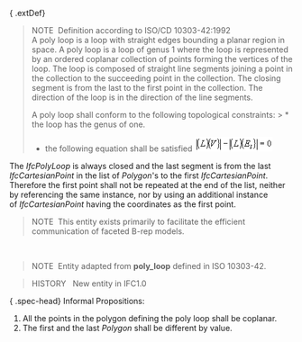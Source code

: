 ﻿{ .extDef}
> NOTE&nbsp; Definition according to ISO/CD 10303-42:1992  
> A poly loop is a loop with straight edges bounding a planar region in space. A poly loop is a loop of genus 1 where the loop is represented by an ordered coplanar collection of points forming the vertices of the loop. The loop is composed of straight line segments joining a point in the collection to the succeeding point in the collection. The closing segment is from the last to the first point in the collection. The direction of the loop is in the direction of the line segments.   
>   
> A poly loop shall conform to the following topological constraints: > * the loop has the genus of one.
> * the following equation shall be satisfied   ![Image](../../../../../../figures/ifcpolyloop-math1.gif)

 The _IfcPolyLoop_ is always closed and the last segment is from the last _IfcCartesianPoint_ in the list of _Polygon_'s to the first _IfcCartesianPoint_. Therefore the first point shall not be repeated at the end of the list, neither by referencing the same instance, nor by using an additional instance of&nbsp;_IfcCartesianPoint_ having the coordinates as the first point.   
>   
> NOTE&nbsp; This entity exists primarily to facilitate the efficient communication of faceted B-rep models.

&nbsp;

> NOTE&nbsp; Entity adapted from **poly_loop** defined in ISO 10303-42.

> HISTORY &nbsp; New entity in IFC1.0

{ .spec-head}
Informal Propositions:

1. All the points in the polygon defining the poly loop shall be coplanar.
2. The first and the last _Polygon_ shall be different by value.
